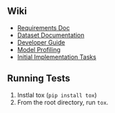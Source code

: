 ## Wiki

- [Requirements Doc](https://docs.google.com/document/d/1av4wpAnKinbtG_0fcNC94XKyh-_rXxxJEhRXy9xn6js/edit)
- [Dataset Documentation](https://github.com/dennybritz/seq2seq/wiki/Datasets)
- [Developer Guide](https://github.com/dennybritz/seq2seq/wiki/Developer-Guide)
- [Model Profiling](https://github.com/dennybritz/seq2seq/wiki/Profiling)
- [Initial Implementation Tasks](https://github.com/dennybritz/seq2seq/projects/2)

## Running Tests

1. Instlal tox (`pip install tox`)
2. From the root directory, run `tox`.
